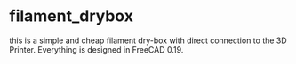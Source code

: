 # filament_drybox
this is a simple and cheap filament dry-box with direct connection to the 3D Printer.
Everything is designed in FreeCAD 0.19.


